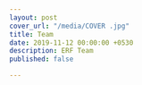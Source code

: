 ```yaml
---
layout: post
cover_url: "/media/COVER .jpg"
title: Team
date: 2019-11-12 00:00:00 +0530
description: ERF Team
published: false

---
```

